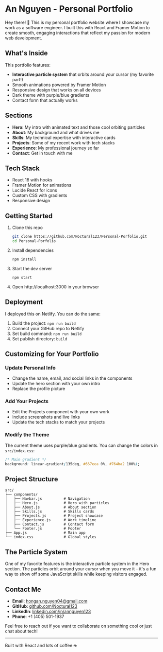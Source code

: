 # An Nguyen - Personal Portfolio

Hey there! 👋 This is my personal portfolio website where I showcase my work as a software engineer. I built this with React and Framer Motion to create smooth, engaging interactions that reflect my passion for modern web development.

## What's Inside

This portfolio features:
- **Interactive particle system** that orbits around your cursor (my favorite part!)
- Smooth animations powered by Framer Motion
- Responsive design that works on all devices
- Dark theme with purple/blue gradients
- Contact form that actually works

## Sections

- **Hero**: My intro with animated text and those cool orbiting particles
- **About**: My background and what drives me
- **Skills**: My technical expertise with interactive cards
- **Projects**: Some of my recent work with tech stacks
- **Experience**: My professional journey so far
- **Contact**: Get in touch with me

## Tech Stack

- React 18 with hooks
- Framer Motion for animations
- Lucide React for icons
- Custom CSS with gradients
- Responsive design

## Getting Started

1. Clone this repo
   ```bash
   git clone https://github.com/Noctural123/Personal-Porfolio.git
   cd Personal-Porfolio
   ```

2. Install dependencies
   ```bash
   npm install
   ```

3. Start the dev server
   ```bash
   npm start
   ```

4. Open http://localhost:3000 in your browser

## Deployment

I deployed this on Netlify. You can do the same:

1. Build the project: `npm run build`
2. Connect your GitHub repo to Netlify
3. Set build command: `npm run build`
4. Set publish directory: `build`

## Customizing for Your Portfolio

### Update Personal Info
- Change the name, email, and social links in the components
- Update the hero section with your own intro
- Replace the profile picture

### Add Your Projects
- Edit the Projects component with your own work
- Include screenshots and live links
- Update the tech stacks to match your projects

### Modify the Theme
The current theme uses purple/blue gradients. You can change the colors in `src/index.css`:

```css
/* Main gradient */
background: linear-gradient(135deg, #667eea 0%, #764ba2 100%);
```

## Project Structure

```
src/
├── components/
│   ├── Navbar.js          # Navigation
│   ├── Hero.js            # Hero with particles
│   ├── About.js           # About section
│   ├── Skills.js          # Skills cards
│   ├── Projects.js        # Project showcase
│   ├── Experience.js      # Work timeline
│   ├── Contact.js         # Contact form
│   └── Footer.js          # Footer
├── App.js                 # Main app
└── index.css              # Global styles
```

## The Particle System

One of my favorite features is the interactive particle system in the Hero section. The particles orbit around your cursor when you move it - it's a fun way to show off some JavaScript skills while keeping visitors engaged.

## Contact Me

- **Email**: hongan.nguyen04@gmail.com
- **GitHub**: [github.com/Noctural123](https://github.com/Noctural123)
- **LinkedIn**: [linkedin.com/in/annguyen123](https://linkedin.com/in/annguyen123)
- **Phone**: +1 (405) 501-1937

Feel free to reach out if you want to collaborate on something cool or just chat about tech!

---

Built with React and lots of coffee ☕
